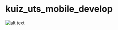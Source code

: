 # kuiz_uts_mobile_develop
![alt text](https://github.com/gunawan69/kuiz_uts_mobile_develop/master/path/to/splash.jpg)
